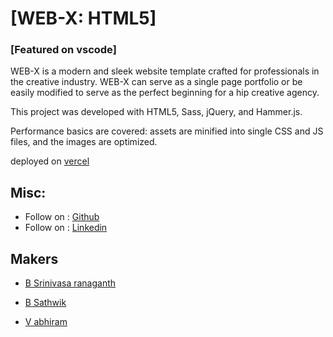 # [WEB-X: HTML5]

### [Featured on vscode]

WEB-X is a modern and sleek website template crafted for professionals in the creative industry. WEB-X can serve as a single page portfolio or be easily modified to serve as the perfect beginning for a hip creative agency.

This project was developed with HTML5, Sass, jQuery, and Hammer.js.

Performance basics are covered: assets are minified into single CSS and JS files, and the images are optimized.

deployed on [vercel](https://webx-version-1-0.vercel.app/)

## Misc:

* Follow on : [Github](https://github.com/exoticvivarium)
* Follow on : [Linkedin](https://www.linkedin.com/in/b-srinivasa-ranganath-614433267/)

## Makers

* [B Srinivasa ranaganth](https://github.com/srinivasa-ranganath)

* [B Sathwik](https://github.com/SATHWIK-1863)
                  
* [V abhiram](https://github.com/Abhiramvanamali2018)